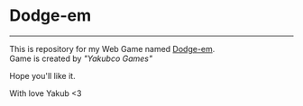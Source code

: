 # Dodge-em
---
This is repository for my Web Game named [Dodge-em](https://games.nohavovi.cz/).  
Game is created by _"Yakubco Games"_  

Hope you'll like it.

With love Yakub <3 
